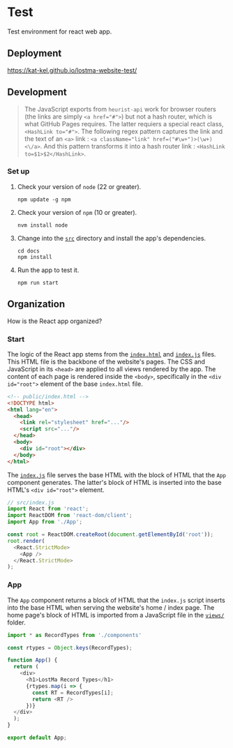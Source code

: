 # Test

Test environment for react web app.

## Deployment

<a href="https://kat-kel.github.io/lostma-website-test/" target="_blank">https://kat-kel.github.io/lostma-website-test/</a>

## Development

> The JavaScript exports from `heurist-api` work for browser routers (the links are simply `<a href="#">`) but not a hash router, which is what GitHub Pages requires. The latter requiers a special react class, `<HashLink to="#">`. The following regex pattern captures the link and the text of an `<a>` link : `<a className="link" href=("#\w+")>(\w+)<\/a>`. And this pattern transforms it into a hash router link : `<HashLink to=$1>$2</HashLink>`.

### Set up

1. Check your version of `node` (22 or greater).

    ```shell
    npm update -g npm
    ```

2. Check your version of `npm` (10 or greater).

    ```shell
    nvm install node
    ```

3. Change into the [`src`](docs/src) directory and install the app's dependencies.

    ```shell
    cd docs
    npm install
    ```

4. Run the app to test it.

    ```shell
    npm run start
    ```

## Organization

How is the React app organized?

### Start

The logic of the React app stems from the [`index.html`](docs/public/index.html) and [`index.js`](docs/src/index.js) files. This HTML file is the backbone of the website's pages. The CSS and JavaScript in its `<head>` are applied to all views rendered by the app. The content of each page is rendered inside the `<body>`, specifically in the `<div id="root">` element of the base `index.html` file.

```html
<!-- public/index.html -->
<!DOCTYPE html>
<html lang="en">
  <head>
    <link rel="stylesheet" href="..."/>
    <script src="..."/>
  </head>
  <body>
    <div id="root"></div>
  </body>
</html>
```

The [`index.js`](docs/src/index.js) file serves the base HTML with the block of HTML that the `App` component generates. The latter's block of HTML is inserted into the base HTML's `<div id="root">` element.

```js
// src/index.js
import React from 'react';
import ReactDOM from 'react-dom/client';
import App from './App';

const root = ReactDOM.createRoot(document.getElementById('root'));
root.render(
  <React.StrictMode>
    <App />
  </React.StrictMode>
);
```

### App

The `App` component returns a block of HTML that the `index.js` script inserts into the base HTML when serving the website's home / index page. The home page's block of HTML is imported from a JavaScript file in the [`views/`](docs/src/views/) folder.

```js
import * as RecordTypes from './components'

const rtypes = Object.keys(RecordTypes);

function App() {
  return (
    <div>
      <h1>LostMa Record Types</h1>
      {rtypes.map(i => {
        const RT = RecordTypes[i];
        return <RT />
      })}
  </div>
  );
}

export default App;
```
